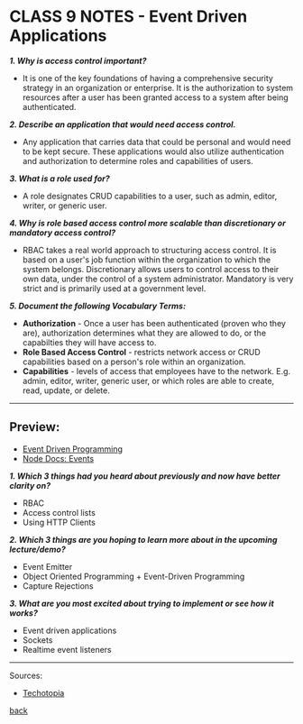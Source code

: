 # CLASS 9 NOTES - Event Driven Applications

***1. Why is access control important?***

- It is one of the key foundations of having a comprehensive security strategy in an organization or enterprise. It is the authorization to system resources after a user has been granted access to a system after being authenticated.

***2. Describe an application that would need access control.***

- Any application that carries data that could be personal and would need to be kept secure. These applications would also utilize authentication and authorization to determine roles and capabilities of users.

***3. What is a role used for?***

- A role designates CRUD capabilities to a user, such as admin, editor, writer, or generic user.

***4. Why is role based access control more scalable than discretionary or mandatory access control?***

- RBAC takes a real world approach to structuring access control. It is based on a user's job function within the organization to which the system belongs. Discretionary allows users to control access to their own data, under the control of a system administrator. Mandatory is very strict and is primarily used at a government level.

***5. Document the following Vocabulary Terms:***

- **Authorization** - Once a user has been authenticated (proven who they are), authorization determines what they are allowed to do, or the capabilties they will have access to.
- **Role Based Access Control** - restricts network access or CRUD capabilities based on a person's role within an organization.
- **Capabilities** - levels of access that employees have to the network. E.g. admin, editor, writer, generic user, or which roles are able to create, read, update, or delete.

- - -

## Preview:

- [Event Driven Programming](https://www.digitalocean.com/community/tutorials/nodejs-event-driven-programming)
- [Node Docs: Events](https://nodejs.org/api/events.html)

***1. Which 3 things had you heard about previously and now have better clarity on?***

- RBAC
- Access control lists
- Using HTTP Clients

***2. Which 3 things are you hoping to learn more about in the upcoming lecture/demo?***

- Event Emitter
- Object Oriented Programming + Event-Driven Programming
- Capture Rejections

***3. What are you most excited about trying to implement or see how it works?***

- Event driven applications
- Sockets
- Realtime event listeners

- - -

Sources:

- [Techotopia](https://www.techotopia.com/index.php/Mandatory,_Discretionary,_Role_and_Rule_Based_Access_Control)

[back](../README.md)
